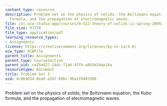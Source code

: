 ```yaml
---
content_type: resource
description: Problem set on the physics of solids, the Boltzmann equation, the Kubo
  formula, and the propagation of electromagnetic waves.
file: /ol-ocw-studio-app/courses/8-512-theory-of-solids-ii-spring-2009/4c869d348ea6a2d760bc9ba1f6403360_MIT8_512s09_2004_pset03.pdf
file_size: 97278
file_type: application/pdf
learning_resource_types:
- Assignments
license: https://creativecommons.org/licenses/by-nc-sa/4.0/
ocw_type: OCWFile
parent_title: Assignments
parent_type: CourseSection
parent_uid: ce25a827-24dc-f1a6-4ffb-a843e24ae14a
resourcetype: Document
title: Problem Set 3
uid: 4c869d34-8ea6-a2d7-60bc-9ba1f6403360
---
```

Problem set on the physics of solids, the Boltzmann equation, the Kubo formula, and the propagation of electromagnetic waves.